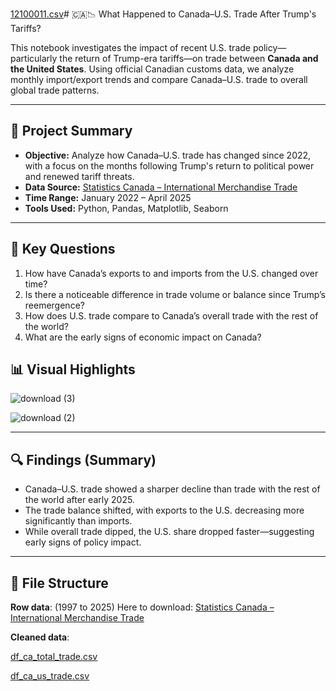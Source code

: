 [12100011.csv](https://github.com/user-attachments/files/20711616/12100011.csv)# 🇨🇦📉 What Happened to Canada–U.S. Trade After Trump's Tariffs?

This notebook investigates the impact of recent U.S. trade policy—particularly the return of Trump-era tariffs—on trade between **Canada and the United States**. Using official Canadian customs data, we analyze monthly import/export trends and compare Canada–U.S. trade to overall global trade patterns.

---

## 📌 Project Summary

- **Objective:** Analyze how Canada–U.S. trade has changed since 2022, with a focus on the months following Trump's return to political power and renewed tariff threats.
- **Data Source:** [Statistics Canada – International Merchandise Trade](https://www150.statcan.gc.ca/t1/tbl1/en/tv.action?pid=1210001101)
- **Time Range:** January 2022 – April 2025
- **Tools Used:** Python, Pandas, Matplotlib, Seaborn

---

## 🧠 Key Questions

1. How have Canada’s exports to and imports from the U.S. changed over time?
2. Is there a noticeable difference in trade volume or balance since Trump’s reemergence?
3. How does U.S. trade compare to Canada’s overall trade with the rest of the world?
4. What are the early signs of economic impact on Canada?

## 📊 Visual Highlights

![download (3)](https://github.com/user-attachments/assets/0fbbd8e9-8748-4db0-85f7-ab3bc194f5b8)

![download (2)](https://github.com/user-attachments/assets/4ff5792e-9baa-4432-a708-e21f5466a638)

---
## 🔍 Findings (Summary)

- Canada–U.S. trade showed a sharper decline than trade with the rest of the world after early 2025.
- The trade balance shifted, with exports to the U.S. decreasing more significantly than imports.
- While overall trade dipped, the U.S. share dropped faster—suggesting early signs of policy impact.

---

## 📁 File Structure
**Row data**: (1997 to 2025)
Here to download: [Statistics Canada – International Merchandise Trade](https://www150.statcan.gc.ca/t1/tbl1/en/tv.action?pid=1210001101)


**Cleaned data**:

[df_ca_total_trade.csv](https://github.com/user-attachments/files/20699664/df_ca_total_trade.csv)

[df_ca_us_trade.csv](https://github.com/user-attachments/files/20699665/df_ca_us_trade.csv)


